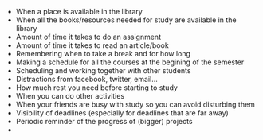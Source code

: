 * When a place is available in the library
* When all the books/resources needed for study are available in the library
* Amount of time it takes to do an assignment
* Amount of time it takes to read an article/book
* Remembering when to take a break and for how long
* Making a schedule for all the courses at the begining of the semester
* Scheduling and working together with other students
* Distractions from facebook, twitter, email...
* How much rest you need before starting to study
* When you can do other activities
* When your friends are busy with study so you can avoid disturbing them
* Visibility of deadlines (especially for deadlines that are far away)
* Periodic reminder of the progress of (bigger) projects 
* 